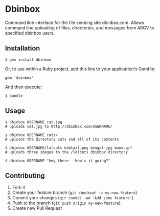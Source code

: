 # Dbinbox

Command line interface for the file sending site dbinbox.com. Allows command line uploading of files, directories, and messages from ARGV to specified dbinbox users.

## Installation

    $ gem install dbinbox

Or, to use within a Ruby project, add this line to your application's Gemfile:

    gem 'dbinbox'

And then execute:

    $ bundle

## Usage

    $ dbinbox USERNAME cat.jpg
    # uploads cat.jpg to http://dbinbox.com/USERNAME/

    $ dbinbox USERNAME cats/
    # uploads the directory cats and all of its contents

    $ dbinbox USERNAME/lolcats bobtail.png bengal.jpg manx.gif
    # uploads three images to the /lolcats dbinbox directory
    
    $ dbinbox USERNAME "hey there - how's it going?"

## Contributing

1. Fork it
2. Create your feature branch (`git checkout -b my-new-feature`)
3. Commit your changes (`git commit -am 'Add some feature'`)
4. Push to the branch (`git push origin my-new-feature`)
5. Create new Pull Request
